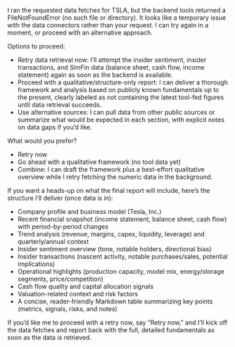 I ran the requested data fetches for TSLA, but the backend tools returned a FileNotFoundError (no such file or directory). It looks like a temporary issue with the data connectors rather than your request. I can try again in a moment, or proceed with an alternative approach.

Options to proceed:
- Retry data retrieval now: I’ll attempt the insider sentiment, insider transactions, and SimFin data (balance sheet, cash flow, income statement) again as soon as the backend is available.
- Proceed with a qualitative/structure-only report: I can deliver a thorough framework and analysis based on publicly known fundamentals up to the present, clearly labeled as not containing the latest tool-fed figures until data retrieval succeeds.
- Use alternative sources: I can pull data from other public sources or summarize what would be expected in each section, with explicit notes on data gaps if you’d like.

What would you prefer?
- Retry now
- Go ahead with a qualitative framework (no tool data yet)
- Combine: I can draft the framework plus a best-effort qualitative overview while I retry fetching the numeric data in the background.

If you want a heads-up on what the final report will include, here’s the structure I’ll deliver (once data is in):
- Company profile and business model (Tesla, Inc.)
- Recent financial snapshot (income statement, balance sheet, cash flow) with period-by-period changes
- Trend analysis (revenue, margins, capex, liquidity, leverage) and quarterly/annual context
- Insider sentiment overview (tone, notable holders, directional bias)
- Insider transactions (nascent activity, notable purchases/sales, potential implications)
- Operational highlights (production capacity, model mix, energy/storage segments, price/competition)
- Cash flow quality and capital allocation signals
- Valuation-related context and risk factors
- A concise, reader-friendly Markdown table summarizing key points (metrics, signals, risks, and notes)

If you’d like me to proceed with a retry now, say “Retry now,” and I’ll kick off the data fetches and report back with the full, detailed fundamentals as soon as the data is retrieved.